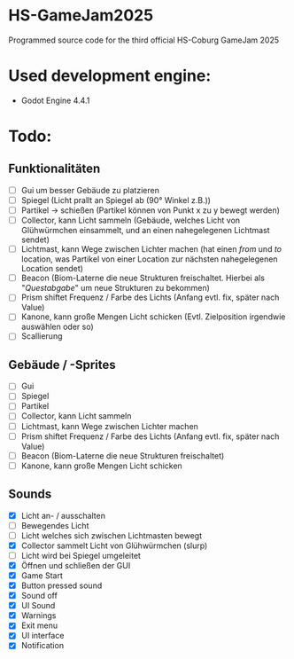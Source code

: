 # HS-GameJam2025
Programmed source code for the third official HS-Coburg GameJam 2025


# Used development engine:
- Godot Engine 4.4.1

# Todo:
## Funktionalitäten
- [ ] Gui um besser Gebäude zu platzieren 
- [ ] Spiegel (Licht prallt an Spiegel ab (90° Winkel z.B.))
- [ ] Partikel -> schießen (Partikel können von Punkt x zu y bewegt werden)
- [ ] Collector, kann Licht sammeln (Gebäude, welches Licht von Glühwürmchen einsammelt, und an einen nahegelegenen Lichtmast sendet)
- [ ] Lichtmast, kann Wege zwischen Lichter machen (hat einen *from* und *to* location, was Partikel von einer Location zur nächsten nahegelegenen Location sendet)
- [ ] Beacon (Biom-Laterne die neue Strukturen freischaltet. Hierbei als "*Questabgabe*" um neue Strukturen zu bekommen)
- [ ] Prism shiftet Frequenz / Farbe des Lichts (Anfang evtl. fix, später nach Value)
- [ ] Kanone, kann große Mengen Licht schicken (Evtl. Zielposition irgendwie auswählen oder so)
- [ ] Scallierung

## Gebäude / -Sprites
- [ ] Gui 
- [ ] Spiegel
- [ ] Partikel
- [ ] Collector, kann Licht sammeln
- [ ] Lichtmast, kann Wege zwischen Lichter machen
- [ ] Prism shiftet Frequenz / Farbe des Lichts (Anfang evtl. fix, später nach Value)
- [ ] Beacon (Biom-Laterne die neue Strukturen freischaltet)
- [ ] Kanone, kann große Mengen Licht schicken

## Sounds
- [x] Licht an- / ausschalten
- [ ] Bewegendes Licht
- [ ] Licht welches sich zwischen Lichtmasten bewegt
- [x] Collector sammelt Licht von Glühwürmchen (slurp)
- [ ] Licht wird bei Spiegel umgeleitet
- [x] Öffnen und schließen der GUI
- [x] Game Start
- [x] Button pressed sound
- [x] Sound off
- [x] UI Sound 
- [x] Warnings
- [x] Exit menu
- [x] UI interface 
- [x] Notification
